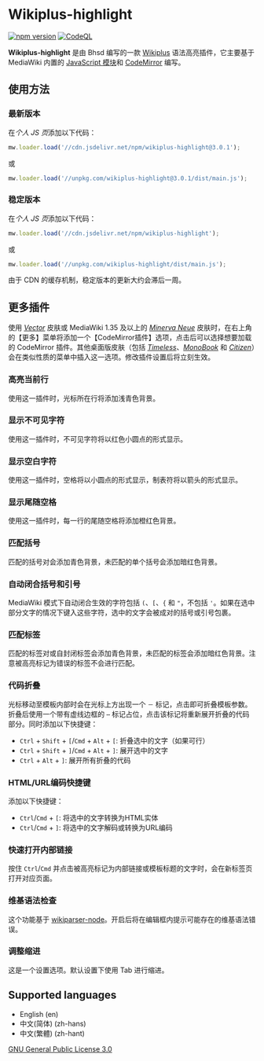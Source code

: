 # Wikiplus-highlight

[![npm version](https://badge.fury.io/js/wikiplus-highlight.svg)](https://www.npmjs.com/package/wikiplus-highlight)
[![CodeQL](https://github.com/bhsd-harry/Wikiplus-highlight/actions/workflows/github-code-scanning/codeql/badge.svg)](https://github.com/bhsd-harry/Wikiplus-highlight/actions/workflows/github-code-scanning/codeql)

**Wikiplus-highlight** 是由 Bhsd 编写的一款 [Wikiplus](https://github.com/Wikiplus/Wikiplus) 语法高亮插件，它主要基于 MediaWiki 内置的 [JavaScript 模块](https://www.mediawiki.org/wiki/ResourceLoader/Core_modules)和 [CodeMirror](https://codemirror.net/) 编写。

## 使用方法

### 最新版本

在*个人 JS 页*添加以下代码：

```javascript
mw.loader.load('//cdn.jsdelivr.net/npm/wikiplus-highlight@3.0.1');
```

或

```javascript
mw.loader.load('//unpkg.com/wikiplus-highlight@3.0.1/dist/main.js');
```

### 稳定版本

在*个人 JS 页*添加以下代码：

```javascript
mw.loader.load('//cdn.jsdelivr.net/npm/wikiplus-highlight');
```

或

```javascript
mw.loader.load('//unpkg.com/wikiplus-highlight/dist/main.js');
```

由于 CDN 的缓存机制，稳定版本的更新大约会滞后一周。

## 更多插件

使用 *[Vector](https://www.mediawiki.org/wiki/Skin:Vector)* 皮肤或 MediaWiki 1.35 及以上的 *[Minerva Neue](https://www.mediawiki.org/wiki/Skin:Minerva_Neue)* 皮肤时，在右上角的【更多】菜单将添加一个【CodeMirror插件】选项，点击后可以选择想要加载的 CodeMirror 插件。其他桌面版皮肤（包括 *[Timeless](https://www.mediawiki.org/wiki/Skin:Timeless)*、*[MonoBook](https://www.mediawiki.org/wiki/Skin:MonoBook)* 和 *[Citizen](https://www.mediawiki.org/wiki/Skin:Citizen)*）会在类似性质的菜单中插入这一选项。修改插件设置后将立刻生效。

### 高亮当前行

使用这一插件时，光标所在行将添加浅青色背景。

### 显示不可见字符

使用这一插件时，不可见字符将以红色小圆点的形式显示。

### 显示空白字符

使用这一插件时，空格将以小圆点的形式显示，制表符将以箭头的形式显示。

### 显示尾随空格

使用这一插件时，每一行的尾随空格将添加橙红色背景。

### 匹配括号

匹配的括号对会添加青色背景，未匹配的单个括号会添加暗红色背景。

### 自动闭合括号和引号

MediaWiki 模式下自动闭合生效的字符包括 `(`、`[`、`{` 和 `"`，不包括 `'`。如果在选中部分文字的情况下键入这些字符，选中的文字会被成对的括号或引号包裹。

### 匹配标签

匹配的标签对或自封闭标签会添加青色背景，未匹配的标签会添加暗红色背景。注意被高亮标记为错误的标签不会进行匹配。

### 代码折叠

光标移动至模板内部时会在光标上方出现一个 `－` 标记，点击即可折叠模板参数。折叠后使用一个带有虚线边框的 `⋯` 标记占位，点击该标记将重新展开折叠的代码部分。同时添加以下快捷键：

- `Ctrl` + `Shift` + `[`/`Cmd` + `Alt` + `[`: 折叠选中的文字（如果可行）
- `Ctrl` + `Shift` + `]`/`Cmd` + `Alt` + `]`: 展开选中的文字
- `Ctrl` + `Alt` + `]`: 展开所有折叠的代码

### HTML/URL编码快捷键

添加以下快捷键：

- `Ctrl`/`Cmd` + `[`: 将选中的文字转换为HTML实体
- `Ctrl`/`Cmd` + `]`: 将选中的文字解码或转换为URL编码

### 快速打开内部链接

按住 `Ctrl`/`Cmd` 并点击被高亮标记为内部链接或模板标题的文字时，会在新标签页打开对应页面。

### 维基语法检查

这个功能基于 [wikiparser-node](https://github.com/bhsd-harry/wikiparser-node)。开启后将在编辑框内提示可能存在的维基语法错误。

### 调整缩进

这是一个设置选项。默认设置下使用 Tab 进行缩进。

## Supported languages

- English (en)
- 中文(简体) (zh-hans)
- 中文(繁體) (zh-hant)

[GNU General Public License 3.0](https://www.gnu.org/licenses/gpl-3.0-standalone.html)
